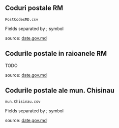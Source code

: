 ## Coduri postale RM

    PostCodesMD.csv
	
Fields separated by ; symbol

source: [date.gov.md](http://date.gov.md/ckan/ro/dataset/14204-coduri-postale-rm )

## Codurile postale in raioanele RM

TODO

source: [date.gov.md](http://date.gov.md/ckan/ro/dataset/14208-codurile-postale-in-raioanele-rm)

## Codurile postale ale mun. Chisinau

    mun.Chisinau.csv

Fields separated by ; symbol

source: [date.gov.md](http://date.gov.md/ckan/ro/dataset/14206-codurile-postale-ale-mun-chisinau)
